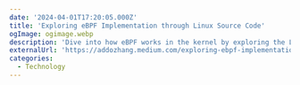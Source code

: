 ```yaml
---
date: '2024-04-01T17:20:05.000Z'
title: 'Exploring eBPF Implementation through Linux Source Code'
ogImage: ogimage.webp
description: 'Dive into how eBPF works in the kernel by exploring the Linux source code'
externalUrl: 'https://addozhang.medium.com/exploring-ebpf-implementation-through-linux-source-code-8220897a9f2e'
categories:
  - Technology
---
```

